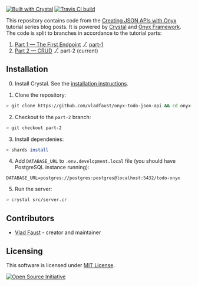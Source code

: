 [![Built with Crystal](https://img.shields.io/badge/built%20with-crystal-000000.svg?style=flat-square)](https://crystal-lang.org/)
[![Travis CI build](https://img.shields.io/travis/vladfaust/onyx-todo-json-api/part-2.svg?style=flat-square)](https://travis-ci.org/vladfaust/onyx-todo-json-api)

This repository contains code from the [Creating JSON APIs with Onyx](https://blog.onyxframework.org/posts/creating-json-apis-with-onyx-part-1/) tutorial series blog posts. It is powered by [Crystal](https://crystal-lang.org/) and [Onyx Framework](https://onyxframework.org/). The code is split to branches in accordance to the tutorial parts:

1. [Part 1 — The First Endpoint](https://blog.onyxframework.org/posts/creating-json-apis-with-onyx-part-1/) ⎇ [part-1](https://github.com/vladfaust/onyx-todo-json-api/tree/part-1)
2. [Part 2 — CRUD](https://blog.onyxframework.org/posts/creating-json-apis-with-onyx-part-2/) ⎇ part-2 (current)

## Installation

0. Install Crystal. See the [installation instructions](https://crystal-lang.org/reference/installation/index.html).

1. Clone the repository:

```sh
> git clone https://github.com/vladfaust/onyx-todo-json-api && cd onyx-todo-json-api
```

2. Checkout to the `part-2` branch:

```sh
> git checkout part-2
```

3. Install dependenies:

```sh
> shards install
```

4. Add `DATABASE_URL` to `.env.development.local` file (you should have PostgreSQL instance running):

```
DATABASE_URL=postgres://postgres:postgres@localhost:5432/todo-onyx
```

5. Run the server:

```sh
> crystal src/server.cr
```

## Contributors

- [Vlad Faust](https://github.com/your-github-user) - creator and maintainer

## Licensing

This software is licensed under [MIT License](LICENSE).

[![Open Source Initiative](https://upload.wikimedia.org/wikipedia/commons/thumb/4/42/Opensource.svg/100px-Opensource.svg.png)](https://opensource.org/licenses/MIT)

